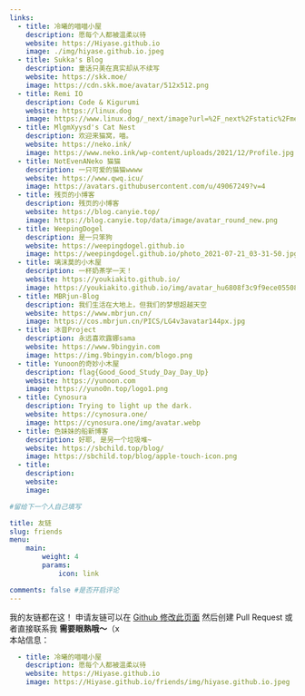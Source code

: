```yaml
---
links:
  - title: 冷曦的喵喵小屋
    description: 愿每个人都被温柔以待
    website: https://Hiyase.github.io
    image: ./img/hiyase.github.io.jpeg
  - title: Sukka's Blog
    description: 童话只美在真实却从不续写
    website: https://skk.moe/
    image: https://cdn.skk.moe/avatar/512x512.png
  - title: Remi IO
    description: Code & Kigurumi
    website: https://linux.dog
    image: https://www.linux.dog/_next/image?url=%2F_next%2Fstatic%2Fmedia%2FRemi_IO_avatar.fb658679.jpeg&w=256&q=75
  - title: MlgmXyysd's Cat Nest
    description: 欢迎来猫窝，喵。
    website: https://neko.ink/
    image: https://www.neko.ink/wp-content/uploads/2021/12/Profile.jpg
  - title: NotEvenANeko 猫猫
    description: 一只可爱的猫猫wwww
    website: https://www.qwq.icu/
    image: https://avatars.githubusercontent.com/u/49067249?v=4
  - title: 残页的小博客
    description: 残页的小博客
    website: https://blog.canyie.top/
    image: https://blog.canyie.top/data/image/avatar_round_new.png
  - title: WeepingDogel
    description: 是一只笨狗
    website: https://weepingdogel.github.io
    image: https://weepingdogel.github.io/photo_2021-07-21_03-31-50.jpg
  - title: 璃沫莫的小木屋
    description: 一杯奶茶学一天！
    website: https://youkiakito.github.io/
    image: https://youkiakito.github.io/img/avatar_hu6808f3c9f9ece05508166cff0d84bf3a_101515_300x0_resize_box_3.png
  - title: MBRjun-Blog
    description: 我们生活在大地上，但我们的梦想超越天空
    website: https://www.mbrjun.cn/
    image: https://cos.mbrjun.cn/PICS/LG4v3avatar144px.jpg
  - title: 冰音Project
    description: 永远喜欢露娜sama
    website: https://www.9bingyin.com
    image: https://img.9bingyin.com/blogo.png
  - title: Yunoon的奇妙小木屋
    description: flag{Good_Good_Study_Day_Day_Up}
    website: https://yunoon.com
    image: https://yuno0n.top/logo1.png
  - title: Cynosura
    description: Trying to light up the dark.
    website: https://cynosura.one/
    image: https://cynosura.one/img/avatar.webp
  - title: 色妹妹的船新博客
    description: 好耶, 是另一个垃圾堆~
    website: https://sbchild.top/blog/
    image: https://sbchild.top/blog/apple-touch-icon.png
  - title: 
    description: 
    website: 
    image: 

#留给下一个人自己填写

title: 友链
slug: friends
menu:
    main: 
        weight: 4
        params:
            icon: link

comments: false #是否开启评论
---
```

我的友链都在这！ 申请友链可以在 [Github 修改此页面](https://github.com/Hiyase/Hiyase.github.io/edit/master/content/page/friends/index.md) 然后创建 Pull Request 或者直接联系我 **需要眼熟哦～**（x  
本站信息：

```yaml
  - title: 冷曦的喵喵小屋
    description: 愿每个人都被温柔以待
    website: https://Hiyase.github.io
    image: https://Hiyase.github.io/friends/img/hiyase.github.io.jpeg
```
